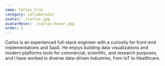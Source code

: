 ```yaml
---
name: Carlos Cruz
category: collaborator
avatar: ./carlos.jpg
avatarHover: ./carlos-hover.jpg
order: 2
---
```


Carlos is an experienced full-stack engineer with a curiosity for front-end implementations and SaaS. He enjoys building data visualizations and modern platforms tools for commercial, scientific, and research purposes, and I have worked in diverse data-driven industries, from IoT to Healthcare.
